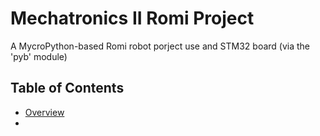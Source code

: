 # Mechatronics II Romi Project
A MycroPython-based Romi robot porject use and STM32 board (via the 'pyb' module)

## Table of Contents
- [Overview](#overview)
- 
